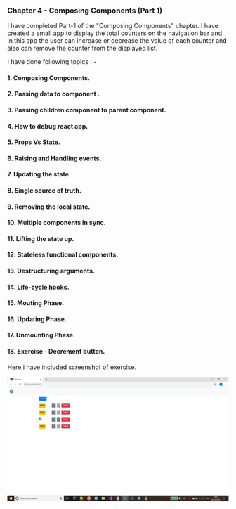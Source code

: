 ### Chapter 4 - Composing Components (Part 1)

I have completed Part-1 of the "Composing Components" chapter. I have created a small app to display the total counters on the navigation bar and in this app the user can increase or decrease the value of each counter and also can remove the counter from the displayed list.

I have done following topics : -

#### 1. Composing Components.
#### 2. Passing data to component .
#### 3. Passing children component to parent component. 
#### 4. How to debug react app.
#### 5. Props Vs State.
#### 6. Raising and Handling events.
#### 7. Updating the state.
#### 8. Single source of truth.
#### 9. Removing the local state.
#### 10. Multiple components in sync.
#### 11. Lifting the state up.
#### 12. Stateless functional components.
#### 13. Destructuring arguments.
#### 14. Life-cycle hooks.
#### 15. Mouting Phase.
#### 16. Updating Phase.
#### 17. Unmounting Phase.
#### 18. Exercise - Decrement button.


Here i have included screenshot of exercise.

![Screenshots](https://github.com/amit112/React-Training/blob/Composing-Components-Part-1/screenshots/Screenshot.png)
